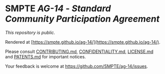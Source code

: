 # SMPTE _AG-14_ - _Standard Community Participation Agreement_

_This repository is *public*._

Rendered at [https://smpte.github.io/ag-14/](https://smpte.github.io/ag-14/).

Please consult [CONTRIBUTING.md](./CONTRIBUTING.md), [CONFIDENTIALITY.md](./CONFIDENTIALITY.md), [LICENSE.md](./LICENSE.md) and
[PATENTS.md](./PATENTS.md) for important notices.

Your feedback is welcome at <https://github.com/SMPTE/ag-14/issues>.